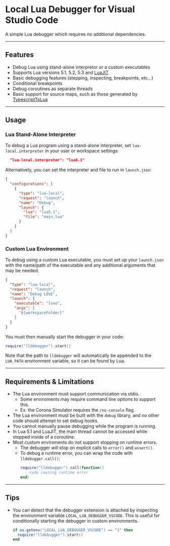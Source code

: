 # Local Lua Debugger for Visual Studio Code

A simple Lua debugger which requires no additional dependencies.

---
## Features
- Debug Lua using stand-alone interpretor or a custom executables
- Supports Lua versions 5.1, 5.2, 5.3 and [LuaJIT](https://luajit.org/)
- Basic debugging features (stepping, inspecting, breakpoints, etc...)
- Conditional breakpoints
- Debug coroutines as separate threads
- Basic support for source maps, such as those generated by [TypescriptToLua](https://typescripttolua.github.io/)

---
## Usage

### Lua Stand-Alone Interpreter
To debug a Lua program using a stand-alone interpreter, set `lua-local.interpreter` in your user or workspace settings:
```json
  "lua-local.interpreter": "lua5.1"
```
Alternatively, you can set the interpreter and file to run in `launch.json`:
```json
{
  "configurations": [
    {
      "type": "lua-local",
      "request": "launch",
      "name": "Debug",
      "launch": {
        "lua": "lua5.1",
        "file": "main.lua"
      }
    }
  ]
}
```

### Custom Lua Environment
To debug using a custom Lua executable, you must set up your `launch.json` with the name/path of the executable and any additional arguments that may be needed.
```json
{
  "type": "lua-local",
  "request": "launch",
  "name": "Debug LÖVE",
  "launch": {
    "executable": "love",
    "args": [
      "${workspaceFolder}"
    ]
  }
}
```
You must then manually start the debugger in your code:
```lua
require("lldebugger").start()
```
Note that the path to `lldebugger` will automatically be appended to the `LUA_PATH` environment variable, so it can be found by Lua.

---
## Requirements & Limitations
- The Lua environment must support communication via stdio.
  - Some enviroments may require command line options to support this.
  - Ex. the Corona Simulator requires the `/no-console` flag.
- The Lua environment must be built with the `debug` library, and no other code should attempt to set debug hooks.
- You cannot manually pause debugging while the program is running.
- In Lua 5.1 and LuaJIT, the main thread cannot be accessed while stopped inside of a coroutine.
- Most custom enviroments do not support stopping on runtime errors.
  - The debugger *will* stop on explicit calls to `error()` and `assert()`.
  - To debug a runtime error, you can wrap the code with `lldebugger.call()`:
    ```lua
    require("lldebugger").call(function()
      --code causing runtime error
    end)
    ```

---
## Tips
- You can detect that the debugger extension is attached by inspecting the environment variable `LOCAL_LUA_DEBUGGER_VSCODE`. This is useful for conditionally starting the debugger in custom environments.
    ```lua
    if os.getenv("LOCAL_LUA_DEBUGGER_VSCODE") == "1" then
      require("lldebugger").start()
    end
    ```
